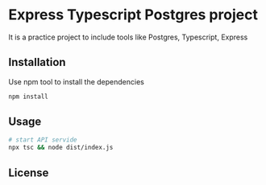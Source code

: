 # Express Typescript Postgres project

It is a practice project to include tools like Postgres, Typescript, Express


## Installation

Use npm tool to install the dependencies

```bash
npm install
```

## Usage

```bash
# start API servide
npx tsc && node dist/index.js
```

## License
